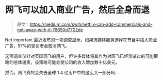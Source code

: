 # 网飞可以加入商业广告，然后全身而退

> 原文：<https://medium.com/swlh/netflix-can-add-commercials-and-get-away-with-it-76650d7702de>

Net important 最近发布的一项调查显示，如果流媒体服务选择在节目中插入商业广告，57%的受访者会取消网飞。

这项调查仅针对英国网飞的用户，但许多媒体将其作为对网飞已经测试过的可能策略的总体谴责，该策略可能会使公司的收入增加数十亿美元。

然而，网飞真的会失去全球 1.4 亿用户中的这么大一部分吗…